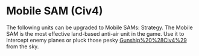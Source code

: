 # Mobile SAM (Civ4)

The following units can be upgraded to Mobile SAMs:
Strategy.
The Mobile SAM is the most effective land-based anti-air unit in the game. Use it to intercept enemy planes or pluck those pesky [Gunship%20%28Civ4%29](Gunships) from the sky.